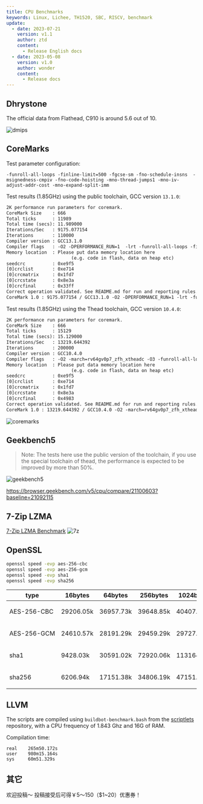 ```yaml
---
title: CPU Benchmarks
keywords: Linux, Lichee, TH1520, SBC, RISCV, benchmark
update:
  - date: 2023-07-21
    version: v1.1
    author: ztd
    content:
      - Release English docs
  - date: 2023-05-08
    version: v1.0
    author: wonder
    content:
      - Release docs
---
```


## Dhrystone

The official data from Flathead, C910 is around 5.6 out of 10.

![dmips](./../../../../zh/lichee/th1520/lpi4a/assets/benchmark/dmips.png)  

## CoreMarks 

Test parameter configuration: 

`-funroll-all-loops -finline-limit=500 -fgcse-sm -fno-schedule-insns  -msignedness-cmpiv -fno-code-hoisting -mno-thread-jumps1 -mno-iv-adjust-addr-cost -mno-expand-split-imm`

Test results (1.85GHz) using the public toolchain, GCC version `13.1.0`:

```txt
2K performance run parameters for coremark.
CoreMark Size    : 666
Total ticks      : 11989
Total time (secs): 11.989000
Iterations/Sec   : 9175.077154
Iterations       : 110000
Compiler version : GCC13.1.0
Compiler flags   : -O2 -DPERFORMANCE_RUN=1  -lrt -funroll-all-loops -finline-limit=500 -fgcse-sm -fno-schedule-insns -msignedness-cmpiv -fno-code-hoisting -mno-thread-jumps1 -mno-iv-adjust-addr-cost -mno-expand-split-im
Memory location  : Please put data memory location here
                        (e.g. code in flash, data on heap etc)
seedcrc          : 0xe9f5
[0]crclist       : 0xe714
[0]crcmatrix     : 0x1fd7
[0]crcstate      : 0x8e3a
[0]crcfinal      : 0x33ff
Correct operation validated. See README.md for run and reporting rules.
CoreMark 1.0 : 9175.077154 / GCC13.1.0 -O2 -DPERFORMANCE_RUN=1 -lrt -funroll-all-loops -finline-limit=500 -fgcse-sm -fno-schedule-insns -msignedness-cmpiv -fno-code-hoisting -mno-thread-jumps1 -mno-iv-adjust-addr-cost -mno-expand-split-im / Heap
```

Test results (1.85GHz) using the Thead toolchain, GCC version `10.4.0`:

```txt
2K performance run parameters for coremark.
CoreMark Size    : 666
Total ticks      : 15129
Total time (secs): 15.129000
Iterations/Sec   : 13219.644392
Iterations       : 200000
Compiler version : GCC10.4.0
Compiler flags   : -O2 -march=rv64gv0p7_zfh_xtheadc -O3 -funroll-all-loops -finline-limit=500 -fgcse-sm -fno-schedule-insns  -msignedness-cmpiv -fno-code-hoisting -mno-thread-jumps1 -mno-iv-adjust-addr-cost -mno-expand-split-imm -DPERFORMANCE_RUN=1  -lrt
Memory location  : Please put data memory location here
                        (e.g. code in flash, data on heap etc)
seedcrc          : 0xe9f5
[0]crclist       : 0xe714
[0]crcmatrix     : 0x1fd7
[0]crcstate      : 0x8e3a
[0]crcfinal      : 0x4983
Correct operation validated. See README.md for run and reporting rules.
CoreMark 1.0 : 13219.644392 / GCC10.4.0 -O2 -march=rv64gv0p7_zfh_xtheadc -O3 -funroll-all-loops -finline-limit=500 -fgcse-sm -fno-schedule-insns  -msignedness-cmpiv -fno-code-hoisting -mno-thread-jumps1 -mno-iv-adjust-addr-cost -mno-expand-split-imm -DPERFORMANCE_RUN=1  -lrt / Heap
```

![coremarks](./../../../../zh/lichee/th1520/lpi4a/assets/benchmark/coremarks.png) 

## Geekbench5

> Note: The tests here use the public version of the toolchain, if you use the special toolchain of thead, the performance is expected to be improved by more than 50%.

![geekbench5](./../../../../zh/lichee/th1520/lpi4a/assets/benchmark/geekbench5.png) 

https://browser.geekbench.com/v5/cpu/compare/21100603?baseline=21092115

## 7-Zip LZMA 

[7-Zip LZMA Benchmark](https://7-cpu.com/)
![7z](./../../../../zh/lichee/th1520/lpi4a/assets/benchmark/7z.png) 

## OpenSSL

```bash
openssl speed -evp aes-256-cbc
openssl speed -evp aes-256-gcm
openssl speed -evp sha1
openssl speed -evp sha256
```

| type                                          | 16bytes   | 64bytes   | 256bytes  | 1024bytes  | 8192bytes  | 16384bytes |
| --------------------------------------------- | --------- | --------- | --------- | ---------- | ---------- | ---------- |
| <p style="white-space:nowrap">AES-256-CBC</p> | 29206.05k | 36957.73k | 39648.85k | 40407.72k  | 40624.13k  | 40768.21k  |
| <p style="white-space:nowrap">AES-256-GCM</p> | 24610.57k | 28191.29k | 29459.29k | 29727.06k  | 29911.72k  | 29949.95k  |
| <p style="white-space:nowrap">sha1</p>        | 9428.03k  | 30591.02k | 72920.06k | 113164.63k | 135271.77k | 137052.16k |
| <p style="white-space:nowrap">sha256</p>      | 6206.94k  | 17151.38k | 34806.19k | 47151.10k  | 52559.87k  | 53163.07k  |

## LLVM 

The scripts are compiled using `buildbot-benchmark.bash` from the [scriptlets](https://github.com/AOSC-Dev/scriptlets/tree/master/buildbot-benchmark) repository, with a CPU frequency of 1.843 Ghz and 16G of RAM.

Compilation time:
```text
real    265m50.172s
user    980m15.164s
sys     60m51.329s
```

## 其它

欢迎投稿～ 投稿接受后可得￥5～150（$1~20）优惠券！